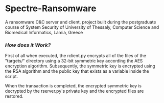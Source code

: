 # Spectre-Ransomware
A ransomware C&amp;C server and client, project built during the postgraduate course of System Security of University of Thessaly, Computer Science and Biomedical Informatics, Lamia, Greece

### ***How does it Work?***

First of all when executed, the rclient.py encrypts all of the files of the "targets/" directory using a 32-bit symmetric key according the AES encryption algorithm. Subsequently, the symmetric key is encrypted using the RSA algorithm and the public key that exists as a variable inside the script.

When the transaction is completed, the encrypted symmetric key is decrypted by the rserver.py's private key and the encrypted files are restored.
